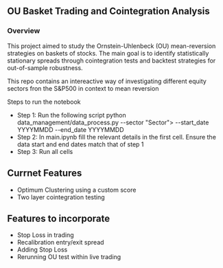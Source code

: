 ## OU Basket Trading and Cointegration Analysis

### Overview

This project aimed to study the Ornstein-Uhlenbeck (OU) mean-reversion strategies on baskets of stocks. The main goal is to identify statistically stationary spreads through cointegration tests and backtest strategies for out-of-sample robustness.

This repo contains an intereactive way of investigating different equity sectors fron the S&P500 in context to mean reversion

Steps to run the notebook
- Step 1: Run the following script python data_management/data_process.py --sector "Sector"> --start_date YYYYMMDD --end_date YYYYMMDD
- Step 2: In main.ipynb fill the relevant details in the first cell. Ensure the data start and end dates match that of step 1
- Step 3: Run all cells

## Currnet Features
- Optimum Clustering using a custom score
- Two layer cointegration testing
## Features to incorporate
- Stop Loss in trading
- Recalibration entry/exit spread
- Adding Stop Loss
- Rerunning OU test within live trading

